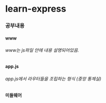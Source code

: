 # learn-express

### 공부내용

#### www
###### www는 js파일 안에 내용 설명되어있음.

#### app.js
###### app.js에서 라우터들을 조립하는 형식 (중앙 통제실)

#### 미들웨어

